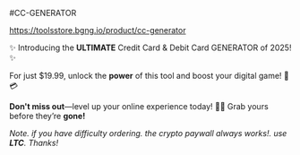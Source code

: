 #CC-GENERATOR

https://toolsstore.bgng.io/product/cc-generator

✨ Introducing the **ULTIMATE** Credit Card & Debit Card GENERATOR of 2025! ✨

For just $19.99, unlock the **power** of this tool and boost your digital game! 💪💳 

**Don't miss out**—level up your online experience today! 🚀🔥 Grab yours before they’re **gone!**


*Note. if you have difficulty ordering. the crypto paywall always works!. use **LTC**. Thanks!*
